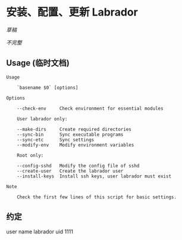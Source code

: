 # 安装、配置、更新 Labrador

*草稿*

*不完整*

## Usage (临时文档)

```
Usage

	`basename $0` [options]
	
Options

	--check-env		Check environment for essential modules
	
	User labrador only:

	--make-dirs		Create required directories
	--sync-bin		Sync executable programs
	--sync-etc		Sync settings
	--modify-env	Modify environment variables
	
	Root only:

	--config-sshd	Modify the config file of sshd
	--create-user	Create the labrador user
	--install-keys	Install ssh keys, user labrador must exist
	
Note

	Check the first few lines of this script for basic settings.

```

## 约定

user name labrador
uid 1111